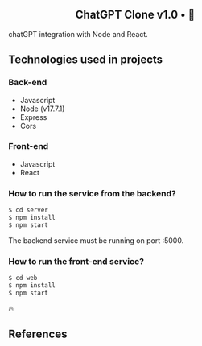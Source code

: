 <h2 align="center">
  ChatGPT Clone v1.0 • 🤖
</h2>

chatGPT integration with Node and React.

## Technologies used in projects

### Back-end

- Javascript
- Node (v17.7.1)
- Express
- Cors

### Front-end

- Javascript
- React

### How to run the service from the backend?

```sh
$ cd server
$ npm install
$ npm start
```

The backend service must be running on port :5000.

### How to run the front-end service?

```sh
$ cd web
$ npm install
$ npm start
```

🔥

## References
